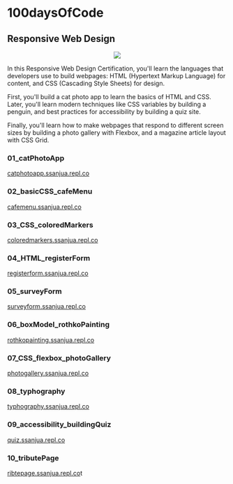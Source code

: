 # 100daysOfCode

## Responsive Web Design

<p align="center"><img src="https://media2.giphy.com/media/l3vQXGZtqwRo1Zbe8/giphy.gif?cid=ecf05e472xxwbf53mtg9b0bufv2jb9d8xwn5dbd18vothezy&ep=v1_gifs_related&rid=giphy.gif&ct=g"></p>

In this Responsive Web Design Certification, you'll learn the languages that developers use to build webpages: HTML (Hypertext Markup Language) for content, and CSS (Cascading Style Sheets) for design.

First, you'll build a cat photo app to learn the basics of HTML and CSS. Later, you'll learn modern techniques like CSS variables by building a penguin, and best practices for accessibility by building a quiz site.

Finally, you'll learn how to make webpages that respond to different screen sizes by building a photo gallery with Flexbox, and a magazine article layout with CSS Grid.

### 01_catPhotoApp 

<a href="https://catphotoapp.ssanjua.repl.co">catphotoapp.ssanjua.repl.co</a>

### 02_basicCSS_cafeMenu

<a href="https://cafemenu.ssanjua.repl.co">cafemenu.ssanjua.repl.co</a>

### 03_CSS_coloredMarkers

<a href="https://coloredmarkers.ssanjua.repl.co">coloredmarkers.ssanjua.repl.co</a>

### 04_HTML_registerForm

<a href="https://registerform.ssanjua.repl.co">registerform.ssanjua.repl.co</a>

### 05_surveyForm

<a href="https://surveyform.ssanjua.repl.co">surveyform.ssanjua.repl.co</a>

### 06_boxModel_rothkoPainting

<a href="https://rothkopainting.ssanjua.repl.co">rothkopainting.ssanjua.repl.co</a>

### 07_CSS_flexbox_photoGallery

<a href="https://photogallery.ssanjua.repl.co">photogallery.ssanjua.repl.co</a>

### 08_typhography

<a href="https://typhography.ssanjua.repl.co">typhography.ssanjua.repl.co</a>

### 09_accessibility_buildingQuiz

<a href="https://quiz.ssanjua.repl.co">quiz.ssanjua.repl.co</a>

### 10_tributePage

<a href="https://ribtepage.ssanjua.repl.co">ribtepage.ssanjua.repl.co</a>t